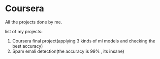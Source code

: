 # Coursera
 All the projects done by me.
 
 list of my projects:
 
 01. Coursera final project(applying 3 kinds of ml models and checking the best accuracy)
 02. Spam emali detection(the accuracy is 99% , its insane) 
